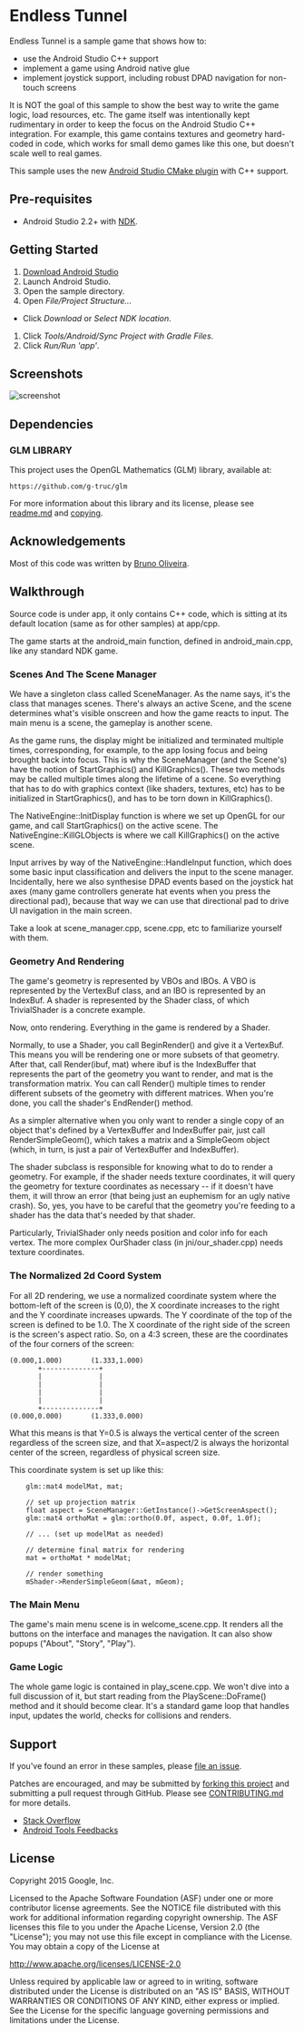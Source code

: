 # Endless Tunnel

Endless Tunnel is a sample game that shows how to:

- use the Android Studio C++ support
- implement a game using Android native glue
- implement joystick support, including robust DPAD navigation for non-touch
  screens

It is NOT the goal of this sample to show the best way to write the game logic,
load resources, etc. The game itself was intentionally kept rudimentary in order
to keep the focus on the Android Studio C++ integration. For example, this game
contains textures and geometry hard-coded in code, which works for small demo
games like this one, but doesn't scale well to real games.

This sample uses the new
[Android Studio CMake plugin](http://tools.android.com/tech-docs/external-c-builds)
with C++ support.

## Pre-requisites

- Android Studio 2.2+ with [NDK](https://developer.android.com/ndk/).

## Getting Started

1. [Download Android Studio](http://developer.android.com/sdk/index.html)
1. Launch Android Studio.
1. Open the sample directory.
1. Open *File/Project Structure...*

- Click *Download* or *Select NDK location*.

1. Click *Tools/Android/Sync Project with Gradle Files*.
1. Click *Run/Run 'app'*.

## Screenshots

![screenshot](screenshot.png)

## Dependencies

### GLM LIBRARY

This project uses the OpenGL Mathematics (GLM) library, available at:

```
https://github.com/g-truc/glm
```

For more information about this library and its license, please see
[readme.md](https://github.com/g-truc/glm/blob/master/readme.md) and
[copying](https://github.com/g-truc/glm/blob/master/copying.txt).

## Acknowledgements

Most of this code was written by
[Bruno Oliveira](https://plus.google.com/+BrunoOliveira).

## Walkthrough

Source code is under app, it only contains C++ code, which is sitting at its
default location (same as for other samples) at app/cpp.

The game starts at the android_main function, defined in android_main.cpp, like
any standard NDK game.

### Scenes And The Scene Manager

We have a singleton class called SceneManager. As the name says, it's the class
that manages scenes. There's always an active Scene, and the scene determines
what's visible onscreen and how the game reacts to input. The main menu is a
scene, the gameplay is another scene.

As the game runs, the display might be initialized and terminated multiple
times, corresponding, for example, to the app losing focus and being brought
back into focus. This is why the SceneManager (and the Scene's) have the notion
of StartGraphics() and KillGraphics(). These two methods may be called multiple
times along the lifetime of a scene. So everything that has to do with graphics
context (like shaders, textures, etc) has to be initialized in StartGraphics(),
and has to be torn down in KillGraphics().

The NativeEngine::InitDisplay function is where we set up OpenGL for our game,
and call StartGraphics() on the active scene. The NativeEngine::KillGLObjects is
where we call KillGraphics() on the active scene.

Input arrives by way of the NativeEngine::HandleInput function, which does some
basic input classification and delivers the input to the scene manager.
Incidentally, here we also synthesise DPAD events based on the joystick hat axes
(many game controllers generate hat events when you press the directional pad),
because that way we can use that directional pad to drive UI navigation in the
main screen.

Take a look at scene_manager.cpp, scene.cpp, etc to familiarize yourself with
them.

### Geometry And Rendering

The game's geometry is represented by VBOs and IBOs. A VBO is represented by the
VertexBuf class, and an IBO is represented by an IndexBuf. A shader is
represented by the Shader class, of which TrivialShader is a concrete example.

Now, onto rendering. Everything in the game is rendered by a Shader.

Normally, to use a Shader, you call BeginRender() and give it a VertexBuf. This
means you will be rendering one or more subsets of that geometry. After that,
call Render(ibuf, mat) where ibuf is the IndexBuffer that represents the part of
the geometry you want to render, and mat is the transformation matrix. You can
call Render() multiple times to render different subsets of the geometry with
different matrices. When you're done, you call the shader's EndRender() method.

As a simpler alternative when you only want to render a single copy of an object
that's defined by a VertexBuffer and IndexBuffer pair, just call
RenderSimpleGeom(), which takes a matrix and a SimpleGeom object (which, in
turn, is just a pair of VertexBuffer and IndexBuffer).

The shader subclass is responsible for knowing what to do to render a geometry.
For example, if the shader needs texture coordinates, it will query the geometry
for texture coordinates as necessary -- if it doesn't have them, it will throw
an error (that being just an euphemism for an ugly native crash). So, yes, you
have to be careful that the geometry you're feeding to a shader has the data
that's needed by that shader.

Particularly, TrivialShader only needs position and color info for each vertex.
The more complex OurShader class (in jni/our_shader.cpp) needs texture
coordinates.

### The Normalized 2d Coord System

For all 2D rendering, we use a normalized coordinate system where the
bottom-left of the screen is (0,0), the X coordinate increases to the right and
the Y coordinate increases upwards. The Y coordinate of the top of the screen is
defined to be 1.0. The X coordinate of the right side of the screen is the
screen's aspect ratio. So, on a 4:3 screen, these are the coordinates of the
four corners of the screen:

```
(0.000,1.000)       (1.333,1.000)
       +--------------+
       |              |
       |              |
       |              |
       |              |
       +--------------+
(0.000,0.000)       (1.333,0.000)
```

What this means is that Y=0.5 is always the vertical center of the screen
regardless of the screen size, and that X=aspect/2 is always the horizontal
center of the screen, regardless of physical screen size.

This coordinate system is set up like this:

```
    glm::mat4 modelMat, mat;

    // set up projection matrix
    float aspect = SceneManager::GetInstance()->GetScreenAspect();
    glm::mat4 orthoMat = glm::ortho(0.0f, aspect, 0.0f, 1.0f);

    // ... (set up modelMat as needed)

    // determine final matrix for rendering
    mat = orthoMat * modelMat;

    // render something
    mShader->RenderSimpleGeom(&mat, mGeom);
```

### The Main Menu

The game's main menu scene is in welcome_scene.cpp. It renders all the buttons
on the interface and manages the navigation. It can also show popups ("About",
"Story", "Play").

### Game Logic

The whole game logic is contained in play_scene.cpp. We won't dive into a full
discussion of it, but start reading from the PlayScene::DoFrame() method and it
should become clear. It's a standard game loop that handles input, updates the
world, checks for collisions and renders.

## Support

If you've found an error in these samples, please
[file an issue](https://github.com/googlesamples/android-ndk/issues/new).

Patches are encouraged, and may be submitted by
[forking this project](https://github.com/googlesamples/android-ndk/fork) and
submitting a pull request through GitHub. Please see
[CONTRIBUTING.md](../CONTRIBUTING.md) for more details.

- [Stack Overflow](http://stackoverflow.com/questions/tagged/android-ndk)
- [Android Tools Feedbacks](http://tools.android.com/feedback)

## License

Copyright 2015 Google, Inc.

Licensed to the Apache Software Foundation (ASF) under one or more contributor
license agreements. See the NOTICE file distributed with this work for
additional information regarding copyright ownership. The ASF licenses this file
to you under the Apache License, Version 2.0 (the "License"); you may not use
this file except in compliance with the License. You may obtain a copy of the
License at

http://www.apache.org/licenses/LICENSE-2.0

Unless required by applicable law or agreed to in writing, software distributed
under the License is distributed on an "AS IS" BASIS, WITHOUT WARRANTIES OR
CONDITIONS OF ANY KIND, either express or implied. See the License for the
specific language governing permissions and limitations under the License.

